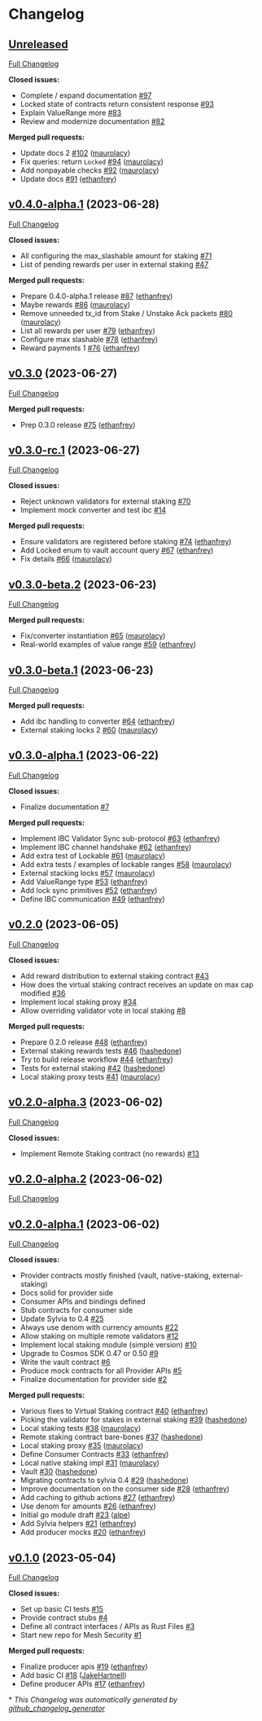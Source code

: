 # Changelog

## [Unreleased](https://github.com/osmosis-labs/mesh-security/tree/HEAD)

[Full Changelog](https://github.com/osmosis-labs/mesh-security/compare/v0.4.0-alpha.1...HEAD)

**Closed issues:**

- Complete / expand documentation [\#97](https://github.com/osmosis-labs/mesh-security/issues/97)
- Locked state of contracts return consistent response [\#93](https://github.com/osmosis-labs/mesh-security/issues/93)
- Explain ValueRange more [\#83](https://github.com/osmosis-labs/mesh-security/issues/83)
- Review and modernize documentation [\#82](https://github.com/osmosis-labs/mesh-security/issues/82)

**Merged pull requests:**

- Update docs 2 [\#102](https://github.com/osmosis-labs/mesh-security/pull/102) ([maurolacy](https://github.com/maurolacy))
- Fix queries: return `Locked` [\#94](https://github.com/osmosis-labs/mesh-security/pull/94) ([maurolacy](https://github.com/maurolacy))
- Add nonpayable checks [\#92](https://github.com/osmosis-labs/mesh-security/pull/92) ([maurolacy](https://github.com/maurolacy))
- Update docs [\#91](https://github.com/osmosis-labs/mesh-security/pull/91) ([ethanfrey](https://github.com/ethanfrey))

## [v0.4.0-alpha.1](https://github.com/osmosis-labs/mesh-security/tree/v0.4.0-alpha.1) (2023-06-28)

[Full Changelog](https://github.com/osmosis-labs/mesh-security/compare/v0.3.0...v0.4.0-alpha.1)

**Closed issues:**

- All configuring the max\_slashable amount for staking [\#71](https://github.com/osmosis-labs/mesh-security/issues/71)
- List of pending rewards per user in external staking [\#47](https://github.com/osmosis-labs/mesh-security/issues/47)

**Merged pull requests:**

- Prepare 0.4.0-alpha.1 release [\#87](https://github.com/osmosis-labs/mesh-security/pull/87) ([ethanfrey](https://github.com/ethanfrey))
- Maybe rewards [\#86](https://github.com/osmosis-labs/mesh-security/pull/86) ([maurolacy](https://github.com/maurolacy))
- Remove unneeded tx\_id from Stake / Unstake Ack packets [\#80](https://github.com/osmosis-labs/mesh-security/pull/80) ([maurolacy](https://github.com/maurolacy))
- List all rewards per user [\#79](https://github.com/osmosis-labs/mesh-security/pull/79) ([ethanfrey](https://github.com/ethanfrey))
- Configure max slashable [\#78](https://github.com/osmosis-labs/mesh-security/pull/78) ([ethanfrey](https://github.com/ethanfrey))
- Reward payments 1 [\#76](https://github.com/osmosis-labs/mesh-security/pull/76) ([ethanfrey](https://github.com/ethanfrey))

## [v0.3.0](https://github.com/osmosis-labs/mesh-security/tree/v0.3.0) (2023-06-27)

[Full Changelog](https://github.com/osmosis-labs/mesh-security/compare/v0.3.0-rc.1...v0.3.0)

**Merged pull requests:**

- Prep 0.3.0 release [\#75](https://github.com/osmosis-labs/mesh-security/pull/75) ([ethanfrey](https://github.com/ethanfrey))

## [v0.3.0-rc.1](https://github.com/osmosis-labs/mesh-security/tree/v0.3.0-rc.1) (2023-06-27)

[Full Changelog](https://github.com/osmosis-labs/mesh-security/compare/v0.3.0-beta.2...v0.3.0-rc.1)

**Closed issues:**

- Reject unknown validators for external staking [\#70](https://github.com/osmosis-labs/mesh-security/issues/70)
- Implement mock converter and test ibc [\#14](https://github.com/osmosis-labs/mesh-security/issues/14)

**Merged pull requests:**

- Ensure validators are registered before staking [\#74](https://github.com/osmosis-labs/mesh-security/pull/74) ([ethanfrey](https://github.com/ethanfrey))
- Add Locked enum to vault account query [\#67](https://github.com/osmosis-labs/mesh-security/pull/67) ([ethanfrey](https://github.com/ethanfrey))
- Fix details [\#66](https://github.com/osmosis-labs/mesh-security/pull/66) ([maurolacy](https://github.com/maurolacy))

## [v0.3.0-beta.2](https://github.com/osmosis-labs/mesh-security/tree/v0.3.0-beta.2) (2023-06-23)

[Full Changelog](https://github.com/osmosis-labs/mesh-security/compare/v0.3.0-beta.1...v0.3.0-beta.2)

**Merged pull requests:**

- Fix/converter instantiation [\#65](https://github.com/osmosis-labs/mesh-security/pull/65) ([maurolacy](https://github.com/maurolacy))
- Real-world examples of value range [\#59](https://github.com/osmosis-labs/mesh-security/pull/59) ([ethanfrey](https://github.com/ethanfrey))

## [v0.3.0-beta.1](https://github.com/osmosis-labs/mesh-security/tree/v0.3.0-beta.1) (2023-06-23)

[Full Changelog](https://github.com/osmosis-labs/mesh-security/compare/v0.3.0-alpha.1...v0.3.0-beta.1)

**Merged pull requests:**

- Add ibc handling to converter [\#64](https://github.com/osmosis-labs/mesh-security/pull/64) ([ethanfrey](https://github.com/ethanfrey))
- External staking locks 2 [\#60](https://github.com/osmosis-labs/mesh-security/pull/60) ([maurolacy](https://github.com/maurolacy))

## [v0.3.0-alpha.1](https://github.com/osmosis-labs/mesh-security/tree/v0.3.0-alpha.1) (2023-06-22)

[Full Changelog](https://github.com/osmosis-labs/mesh-security/compare/v0.2.0...v0.3.0-alpha.1)

**Closed issues:**

- Finalize documentation [\#7](https://github.com/osmosis-labs/mesh-security/issues/7)

**Merged pull requests:**

- Implement IBC Validator Sync sub-protocol [\#63](https://github.com/osmosis-labs/mesh-security/pull/63) ([ethanfrey](https://github.com/ethanfrey))
- Implement IBC channel handshake [\#62](https://github.com/osmosis-labs/mesh-security/pull/62) ([ethanfrey](https://github.com/ethanfrey))
- Add extra test of Lockable [\#61](https://github.com/osmosis-labs/mesh-security/pull/61) ([maurolacy](https://github.com/maurolacy))
- Add extra tests / examples of lockable ranges [\#58](https://github.com/osmosis-labs/mesh-security/pull/58) ([maurolacy](https://github.com/maurolacy))
- External stacking locks [\#57](https://github.com/osmosis-labs/mesh-security/pull/57) ([maurolacy](https://github.com/maurolacy))
- Add ValueRange type [\#53](https://github.com/osmosis-labs/mesh-security/pull/53) ([ethanfrey](https://github.com/ethanfrey))
- Add lock sync primitives [\#52](https://github.com/osmosis-labs/mesh-security/pull/52) ([ethanfrey](https://github.com/ethanfrey))
- Define IBC communication [\#49](https://github.com/osmosis-labs/mesh-security/pull/49) ([ethanfrey](https://github.com/ethanfrey))

## [v0.2.0](https://github.com/osmosis-labs/mesh-security/tree/v0.2.0) (2023-06-05)

[Full Changelog](https://github.com/osmosis-labs/mesh-security/compare/v0.2.0-alpha.3...v0.2.0)

**Closed issues:**

- Add reward distribution to external staking contract [\#43](https://github.com/osmosis-labs/mesh-security/issues/43)
- How does the virtual staking contract receives an update on max cap modified [\#36](https://github.com/osmosis-labs/mesh-security/issues/36)
- Implement local staking proxy [\#34](https://github.com/osmosis-labs/mesh-security/issues/34)
- Allow overriding validator vote in local staking [\#8](https://github.com/osmosis-labs/mesh-security/issues/8)

**Merged pull requests:**

- Prepare 0.2.0 release [\#48](https://github.com/osmosis-labs/mesh-security/pull/48) ([ethanfrey](https://github.com/ethanfrey))
- External staking rewards tests [\#46](https://github.com/osmosis-labs/mesh-security/pull/46) ([hashedone](https://github.com/hashedone))
- Try to build release workflow [\#44](https://github.com/osmosis-labs/mesh-security/pull/44) ([ethanfrey](https://github.com/ethanfrey))
- Tests for external staking [\#42](https://github.com/osmosis-labs/mesh-security/pull/42) ([hashedone](https://github.com/hashedone))
- Local staking proxy tests [\#41](https://github.com/osmosis-labs/mesh-security/pull/41) ([maurolacy](https://github.com/maurolacy))

## [v0.2.0-alpha.3](https://github.com/osmosis-labs/mesh-security/tree/v0.2.0-alpha.3) (2023-06-02)

[Full Changelog](https://github.com/osmosis-labs/mesh-security/compare/v0.2.0-alpha.2...v0.2.0-alpha.3)

**Closed issues:**

- Implement Remote Staking contract \(no rewards\) [\#13](https://github.com/osmosis-labs/mesh-security/issues/13)

## [v0.2.0-alpha.2](https://github.com/osmosis-labs/mesh-security/tree/v0.2.0-alpha.2) (2023-06-02)

[Full Changelog](https://github.com/osmosis-labs/mesh-security/compare/v0.2.0-alpha.1...v0.2.0-alpha.2)

## [v0.2.0-alpha.1](https://github.com/osmosis-labs/mesh-security/tree/v0.2.0-alpha.1) (2023-06-02)

[Full Changelog](https://github.com/osmosis-labs/mesh-security/compare/v0.1.0...v0.2.0-alpha.1)

**Closed issues:**

- Provider contracts mostly finished (vault, native-staking, external-staking)
- Docs solid for provider side
- Consumer APIs and bindings defined
- Stub contracts for consumer side
- Update Sylvia to 0.4 [\#25](https://github.com/osmosis-labs/mesh-security/issues/25)
- Always use denom with currency amounts [\#22](https://github.com/osmosis-labs/mesh-security/issues/22)
- Allow staking on multiple remote validators [\#12](https://github.com/osmosis-labs/mesh-security/issues/12)
- Implement local staking module \(simple version\) [\#10](https://github.com/osmosis-labs/mesh-security/issues/10)
- Upgrade to Cosmos SDK 0.47 or 0.50 [\#9](https://github.com/osmosis-labs/mesh-security/issues/9)
- Write the vault contract [\#6](https://github.com/osmosis-labs/mesh-security/issues/6)
- Produce mock contracts for all Provider APIs [\#5](https://github.com/osmosis-labs/mesh-security/issues/5)
- Finalize documentation for provider side [\#2](https://github.com/osmosis-labs/mesh-security/issues/2)

**Merged pull requests:**

- Various fixes to Virtual Staking contract [\#40](https://github.com/osmosis-labs/mesh-security/pull/40) ([ethanfrey](https://github.com/ethanfrey))
- Picking the validator for stakes in external staking [\#39](https://github.com/osmosis-labs/mesh-security/pull/39) ([hashedone](https://github.com/hashedone))
- Local staking tests [\#38](https://github.com/osmosis-labs/mesh-security/pull/38) ([maurolacy](https://github.com/maurolacy))
- Remote staking contract bare-bones [\#37](https://github.com/osmosis-labs/mesh-security/pull/37) ([hashedone](https://github.com/hashedone))
- Local staking proxy [\#35](https://github.com/osmosis-labs/mesh-security/pull/35) ([maurolacy](https://github.com/maurolacy))
- Define Consumer Contracts [\#33](https://github.com/osmosis-labs/mesh-security/pull/33) ([ethanfrey](https://github.com/ethanfrey))
- Local native staking impl [\#31](https://github.com/osmosis-labs/mesh-security/pull/31) ([maurolacy](https://github.com/maurolacy))
- Vault [\#30](https://github.com/osmosis-labs/mesh-security/pull/30) ([hashedone](https://github.com/hashedone))
- Migrating contracts to sylvia 0.4 [\#29](https://github.com/osmosis-labs/mesh-security/pull/29) ([hashedone](https://github.com/hashedone))
- Improve documentation on the consumer side [\#28](https://github.com/osmosis-labs/mesh-security/pull/28) ([ethanfrey](https://github.com/ethanfrey))
- Add caching to github actions [\#27](https://github.com/osmosis-labs/mesh-security/pull/27) ([ethanfrey](https://github.com/ethanfrey))
- Use denom for amounts [\#26](https://github.com/osmosis-labs/mesh-security/pull/26) ([ethanfrey](https://github.com/ethanfrey))
- Initial go module draft [\#23](https://github.com/osmosis-labs/mesh-security/pull/23) ([alpe](https://github.com/alpe))
- Add Sylvia helpers [\#21](https://github.com/osmosis-labs/mesh-security/pull/21) ([ethanfrey](https://github.com/ethanfrey))
- Add producer mocks [\#20](https://github.com/osmosis-labs/mesh-security/pull/20) ([ethanfrey](https://github.com/ethanfrey))

## [v0.1.0](https://github.com/osmosis-labs/mesh-security/tree/v0.1.0) (2023-05-04)

[Full Changelog](https://github.com/osmosis-labs/mesh-security/compare/d99dcb2a52e01f9cd607db91b1f64ef32e48a033...v0.1.0)

**Closed issues:**

- Set up basic CI tests [\#15](https://github.com/osmosis-labs/mesh-security/issues/15)
- Provide contract stubs [\#4](https://github.com/osmosis-labs/mesh-security/issues/4)
- Define all contract interfaces / APIs as Rust Files [\#3](https://github.com/osmosis-labs/mesh-security/issues/3)
- Start new repo for Mesh Security [\#1](https://github.com/osmosis-labs/mesh-security/issues/1)

**Merged pull requests:**

- Finalize producer apis [\#19](https://github.com/osmosis-labs/mesh-security/pull/19) ([ethanfrey](https://github.com/ethanfrey))
- Add basic CI [\#18](https://github.com/osmosis-labs/mesh-security/pull/18) ([JakeHartnell](https://github.com/JakeHartnell))
- Define producer APIs [\#17](https://github.com/osmosis-labs/mesh-security/pull/17) ([ethanfrey](https://github.com/ethanfrey))



\* *This Changelog was automatically generated by [github_changelog_generator](https://github.com/github-changelog-generator/github-changelog-generator)*

